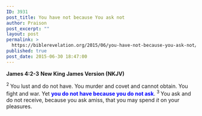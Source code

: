 ```yaml
---
ID: 3931
post_title: You have not because You ask not
author: Praison
post_excerpt: ""
layout: post
permalink: >
  https://biblerevelation.org/2015/06/you-have-not-because-you-ask-not/
published: true
post_date: 2015-06-30 18:47:00
---
```

<strong>James 4:2-3</strong>
<strong> New King James Version (NKJV)</strong>

<span id="en-NKJV-30340" class="text Jas-4-2"><sup class="versenum">2 </sup>You lust and do not have. You murder and covet and cannot obtain. You fight and war. Yet <strong><span style="color: #0000ff;">you do not have because you do not ask</span></strong>. </span> <span id="en-NKJV-30341" class="text Jas-4-3"><sup class="versenum">3 </sup>You ask and do not receive, because you ask amiss, that you may spend <i>it</i> on your pleasures.</span>

&nbsp;